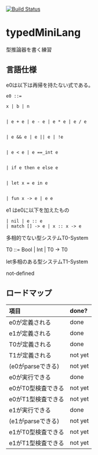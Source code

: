 [![Build Status](https://travis-ci.com/yuchiki/typedMiniLang.svg?branch=master)](https://travis-ci.com/yuchiki/typedMiniLang)

# typedMiniLang

型推論器を書く練習

## 言語仕様

e0は以下は再帰を持たない式である。

    e0 ::=

    x | b | n


    | e + e | e - e | e * e | e / e


    | e && e | e || e | !e


    | e < e | e ==_int e


    | if e then e else e


    | let x = e in e


    | fun x -> e | e e

e1 はe0に以下を加えたもの

    | nil | e :: e
    | match [] -> e | x :: x -> e

多相的でない型システムT0-System

T0 ::= Bool | Int | T0 -> T0

let多相のある型システムT1-System

not-defined

## ロードマップ
| 項目 | done?
| :-   | :-
| e0が定義される | done
| e1が定義される | done
| T0が定義される | done
| T1が定義される | not yet
| (e0がparseできる) | not yet
| e0が実行できる | done
| e0がT0型検査できる | not yet
| e0がT1型検査できる | not yet
| e1が実行できる | done
| (e1がparseできる) | not yet
| e1がT0型検査できる | not yet
| e1がT1型検査できる | not yet
